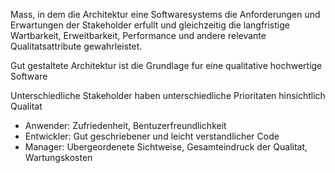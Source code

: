 
Mass, in dem die Architektur eine Softwaresystems die Anforderungen und Erwartungen der Stakeholder erfullt und gleichzeitig die langfristige Wartbarkeit, Erweitbarkeit, Performance und andere relevante Qualitatsattribute gewahrleistet.

Gut gestaltete Architektur ist die Grundlage fur eine qualitative hochwertige Software

Unterschiedliche Stakeholder haben unterschiedliche Prioritaten hinsichtlich Qualitat

- Anwender: Zufriedenheit, Bentuzerfreundlichkeit
- Entwickler: Gut geschriebener und leicht verstandlicher Code
- Manager: Ubergeordenete Sichtweise, Gesamteindruck der Qualitat, Wartungskosten